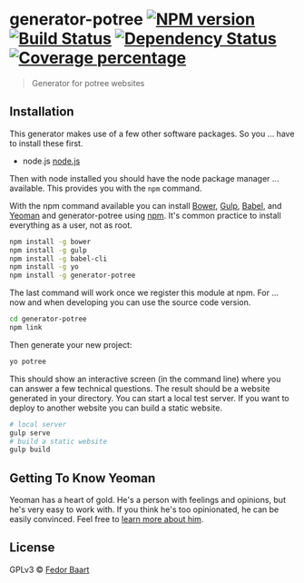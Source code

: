 # generator-potree [![NPM version][npm-image]][npm-url] [![Build Status][travis-image]][travis-url] [![Dependency Status][daviddm-image]][daviddm-url] [![Coverage percentage][coveralls-image]][coveralls-url]
> Generator for potree websites

## Installation

This generator makes use of a few other software packages. So you ...
    have to install these first.

* node.js [node.js](https://nodejs.org/)

Then with node installed you should have the node package manager ...
    available. This provides you with the `npm` command.

With the npm command available you can install [Bower](http://bower.io), [Gulp](http://gulpjs.com), [Babel](http://babeljs.io), and [Yeoman](http://yeoman.io) and generator-potree using [npm](https://www.npmjs.com/). It's common practice to install everything as a user, not as root.

```bash
npm install -g bower
npm install -g gulp
npm install -g babel-cli
npm install -g yo
npm install -g generator-potree
```

The last command will work once we register this module at npm. For ...
    now and when developing you can use the source code version.

```bash
cd generator-potree
npm link
```

Then generate your new project:

```bash
yo potree
```

This should show an interactive screen (in the command line) where you can answer a few technical questions. The result should be a website generated in your directory. You can start a local test server. If you want to deploy to another website you can build a static website.

```bash
# local server
gulp serve
# build a static website
gulp build
```


## Getting To Know Yeoman

Yeoman has a heart of gold. He&#39;s a person with feelings and opinions, but he&#39;s very easy to work with. If you think he&#39;s too opinionated, he can be easily convinced. Feel free to [learn more about him](http://yeoman.io/).

## License

GPLv3 © [Fedor Baart](http://oss.deltares.nl)


[npm-image]: https://badge.fury.io/js/generator-potree.svg
[npm-url]: https://npmjs.org/package/generator-potree
[travis-image]: https://travis-ci.org/SiggyF/generator-potree.svg?branch=master
[travis-url]: https://travis-ci.org/SiggyF/generator-potree
[daviddm-image]: https://david-dm.org/SiggyF/generator-potree.svg?theme=shields.io
[daviddm-url]: https://david-dm.org/SiggyF/generator-potree
[coveralls-image]: https://coveralls.io/repos/SiggyF/generator-potree/badge.svg
[coveralls-url]: https://coveralls.io/r/SiggyF/generator-potree
